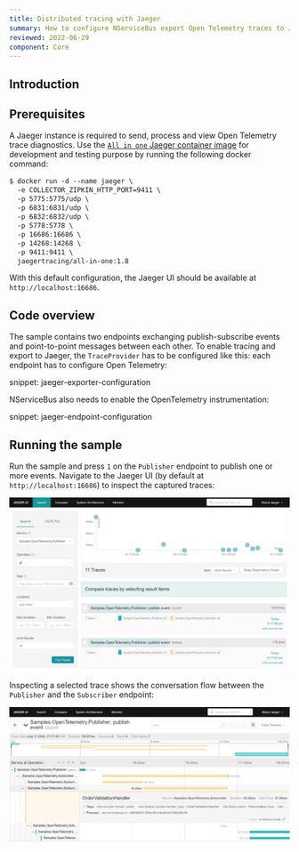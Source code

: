 ```yaml
---
title: Distributed tracing with Jaeger
summary: How to configure NServiceBus export Open Telemetry traces to Jaeger
reviewed: 2022-06-29
component: Core
---
```


## Introduction

## Prerequisites

A Jaeger instance is required to send, process and view Open Telemetry trace diagnostics. Use the [`All in one` Jaeger container image](https://www.jaegertracing.io/docs/1.8/getting-started/#all-in-one) for development and testing purpose by running the following docker command:

```
$ docker run -d --name jaeger \
  -e COLLECTOR_ZIPKIN_HTTP_PORT=9411 \
  -p 5775:5775/udp \
  -p 6831:6831/udp \
  -p 6832:6832/udp \
  -p 5778:5778 \
  -p 16686:16686 \
  -p 14268:14268 \
  -p 9411:9411 \
  jaegertracing/all-in-one:1.8
```

With this default configuration, the Jaeger UI should be available at `http://localhost:16686`.

## Code overview

The sample contains two endpoints exchanging publish-subscribe events and point-to-point messages between each other. To enable tracing and export to Jaeger, the `TraceProvider` has to be configured like this:
each endpoint has to configure Open Telemetry:

snippet: jaeger-exporter-configuration

NServiceBus also needs to enable the OpenTelemetry instrumentation:

snippet: jaeger-endpoint-configuration

## Running the sample

Run the sample and press `1` on the `Publisher` endpoint to publish one or more events. Navigate to the Jaeger UI (by default at `http://localhost:16686`) to inspect the captured traces:

![jaeger search UI](jaeger-search-view.png)

Inspecting a selected trace shows the conversation flow between the `Publisher` and the `Subscriber` endpoint:

![jaeger trace UI](jaeger-trace-view.png)
